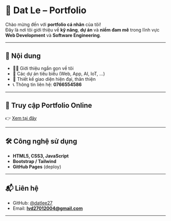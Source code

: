 # 🌟 Dat Le – Portfolio

Chào mừng đến với **portfolio cá nhân** của tôi!  
Đây là nơi tôi giới thiệu về **kỹ năng**, **dự án** và **niềm đam mê** trong lĩnh vực **Web Development** và **Software Engineering**.  

---

## 🚀 Nội dung
- 👨‍💻 Giới thiệu ngắn gọn về tôi  
- 📂 Các dự án tiêu biểu (Web, App, AI, IoT, …)  
- 🎨 Thiết kế giao diện hiện đại, thân thiện  
- 📞 Thông tin liên hệ: **0766554586**  

---

## 🔗 Truy cập Portfolio Online
👉 [Xem tại đây](https://datlee27.github.io/DatleePortfolio/)  


---

## 🛠️ Công nghệ sử dụng
- **HTML5, CSS3, JavaScript**  
- **Bootstrap / Tailwind**  
- **GitHub Pages** (deploy)  

---

## 📬 Liên hệ
- GitHub: [@datlee27](https://github.com/datlee27)  
- Email: **lvd27012004@gmail.com**  

---
